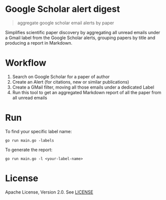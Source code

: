 # Google Scholar alert digest
> aggregate google scholar email alerts by paper

Simplifies scientific paper discovery by aggregating all unread emails under
a Gmail label from the Google Scholar alerts, grouping papers by title and producing a report in Markdown.

# Workflow

 1. Search on Google Scholar for a paper of author
 2. Create an Alert (for citations, new or similar publications)
 3. Create a GMail filter, moving all those emails under a dedicated Label
 4. Run this tool to get an aggregated Markdown report of all the paper from all unread emails

# Run

To find your specific label name:

`go run main.go -labels`

To generate the report:

`go run main.go -l <your-label-name>`

# License

Apache License, Version 2.0. See [LICENSE](LICENSE)